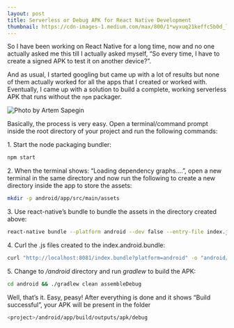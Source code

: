 ```yaml
---
layout: post
title: Serverless or Debug APK for React Native Development
thumbnail: https://cdn-images-1.medium.com/max/800/1*wyxuq21keffc5b0d_lMkUw.jpeg
---
```


So I have been working on React Native for a long time, now and no one actually asked me this till I actually asked myself, “So every time, I have to create a signed APK to test it on another device?”. 

And as usual, I started googling but came up with a lot of results but none of them actually worked for all the apps that I created or worked with. Eventually, I came up with a solution to build a complete, working serverless APK that runs without the `npm` packager.

![Photo by [Artem Sapegin](https://unsplash.com/photos/ZMraoOybTLQ?utm_source=unsplash&utm_medium=referral&utm_content=creditCopyText)](https://cdn-images-1.medium.com/max/800/1*wyxuq21keffc5b0d_lMkUw.jpeg)

Basically, the process is very easy. Open a terminal/command prompt inside the root directory of your project and run the following commands:

1\.  Start the node packaging bundler:

```bash
npm start
```

2\. When the terminal shows: “Loading dependency graphs….”, open a new terminal in the same directory and now run the following to create a new directory inside the app to store the assets:

```bash
mkdir -p android/app/src/main/assets
```

3\. Use react-native’s bundle to bundle the assets in the directory created above:

```bash
react-native bundle --platform android --dev false --entry-file index.js --bundle-output android/app/src/main/assets/index.android.bundle --assets-dest android/app/src/main/res
```

4\. Curl the .js files created to the index.android.bundle:

```bash
curl "http://localhost:8081/index.bundle?platform=android" -o "android/app/src/main/assets/index.android.bundle"
```

5\. Change to _/android_ directory and run _gradlew_ to build the APK:

```bash
cd android && ./gradlew clean assembleDebug
```

Well, that’s it. Easy, peasy! After everything is done and it shows “Build successful”, your APK will be present in the folder

```bash
<project>/android/app/build/outputs/apk/debug
```